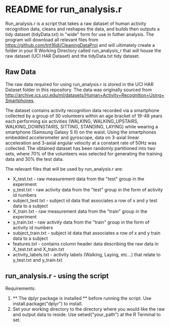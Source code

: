# README for run_analysis.r

Run_analysis.r is a script that takes a raw dataset of human activity recognition data, cleans and reshapes the data, and builds then outputs a tidy dataset (tidyData.txt) in "wide" form for use in futher analysis.  The program will download all relevant files from https://github.com/tnt16dj/CleaningDataProj and will ultimately create a folder in your R Working Directory called run_analysis_r that will house the raw dataset (UCI HAR Dataset) and the tidyData.txt tidy dataset.

## Raw Data

The raw data required for using run_analysis.r is stored in the UCI HAR Dataset folder in this repository.  The data was originally sourced from http://archive.ics.uci.edu/ml/datasets/Human+Activity+Recognition+Using+Smartphones.  

The dataset contains activity recognition data recorded via a smartphone collected by a group of 30 volunteers within an age bracket of 19-48 years each performing six activities (WALKING, WALKING_UPSTAIRS, WALKING_DOWNSTAIRS, SITTING, STANDING, LAYING) while wearing a smartphone (Samsung Galaxy S II) on the waist.  Using the smartphones embedded accelerometer and gyroscope, data on 3-axial linear acceleration and 3-axial angular velocity at a constant rate of 50Hz was collected.  The obtained dataset has been randomly partitioned into two sets, where 70% of the volunteers was selected for generating the training data and 30% the test data. 

The relevant files that will be used by run_analysis.r are:
* X_test.txt - raw measurement data from the "test" group in the experiment
* y_test.txt - raw activity data from the "test" group in the form of activity id numbers
* subject_test.txt - subject id data that associates a row of x and y test data to a subject
* X_train.txt - raw measurement data from the "train" group in the experiment
* y_train.txt - raw activity data from the "train" group in the form of activity id numbers
* subject_train.txt - subject id data that associates a row of x and y train data to a subject
* features.txt - contains column header data describing the raw data in X_test.txt and X_train.txt
* activity_labels.txt - activity labels (Walking, Laying, etc...) that relate to y_test.txt and y_train.txt

## run_analysis.r - using the script

Requirements:
1. ** The dplyr package is installed ** before running the script.  Use install.package("dplyr") to install.
2. Set your working directory to the directory where you would like the raw and output data to reside.  Use setwd("your_path") at the R Terminal to set.